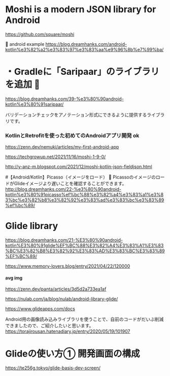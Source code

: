 # Moshi is a modern JSON library for Android
https://github.com/square/moshi

🔴 android example
https://blog.dreamhanks.com/android-kotlin%e3%82%a2%e3%83%97%e3%83%aa%e9%96%8b%e7%99%ba/

# ・Gradleに「Saripaar」のライブラリを追加 🔴
https://blog.dreamhanks.com/39-%e3%80%90android-kotlin%e3%80%91saripaar/

バリデーションチェックをアノテーション形式にできるように提供するライブラリです。
 
### KotlinとRetrofitを使った初めてのAndroidアプリ開発 ok
https://zenn.dev/nemuki/articles/my-first-android-app

https://techgrowup.net/2021/11/16/moshi-1-9-0/

http://y-anz-m.blogspot.com/2021/12/moshi-kotlin-json-fieldjson.html

#【Android/Kotlin】Picasso（イメージをロード） 🔴
PicassoのイメージのロードがGlideイメージより遅いことを確認することができます。
http://blog.dreamhanks.com/22-%e3%80%90android-kotlin%e3%80%91picasso%ef%bc%88%e3%82%a4%e3%83%a1%e3%83%bc%e3%82%b8%e3%82%92%e3%83%ad%e3%83%bc%e3%83%89%ef%bc%89/

# Glide library
https://blog.dreamhanks.com/21-%E3%80%90android-kotlin%E3%80%91glide%EF%BC%88%E3%82%A4%E3%83%A1%E3%83%BC%E3%82%B8%E3%82%92%E3%83%AD%E3%83%BC%E3%83%89%EF%BC%89/

https://www.memory-lovers.blog/entry/2021/04/22/120000

#### avg img
https://zenn.dev/panta/articles/3d5d2a733ea1af

https://nulab.com/ja/blog/nulab/android-library-glide/

https://www.glideapps.com/docs

Android用の画像読み込みライブラリを使うことで、自前のコードがだいぶ削減できましたので、ご紹介したいと思います。
https://torajirousan.hatenadiary.jp/entry/2020/05/19/101907


# Glideの使い方① 開発画面の構成
https://te256g.tokyo/glide-basis-dev-screen/
